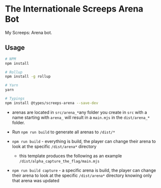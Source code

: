 # The Internationale Screeps Arena Bot

My Screeps: Arena bot.

## Usage

```bash
# NPM
npm install

# Rollup
npm install -g rollup

# Yarn
yarn

# Typings
npm install @types/screeps-arena --save-dev
```

- arenas are located in `src/arena_*`any folder you create in `src` with a name starting with `arena_` will result in a `main.mjs` in the `dist/arena_*` folder.
- Run `npm run build` to generate all arenas to `/dist/*`

- `npm run build` - everything is build, the player can change their arena to look at the specific `/dist/arena*` directory
  - this template produces the following as an example `/dist/alpha_capture_the_flag/main.mjs`
- `npm run build capture` - a specific arena is build, the player can change their arena to look at the specific `/dist/arena*` directory knowing only that arena was updated